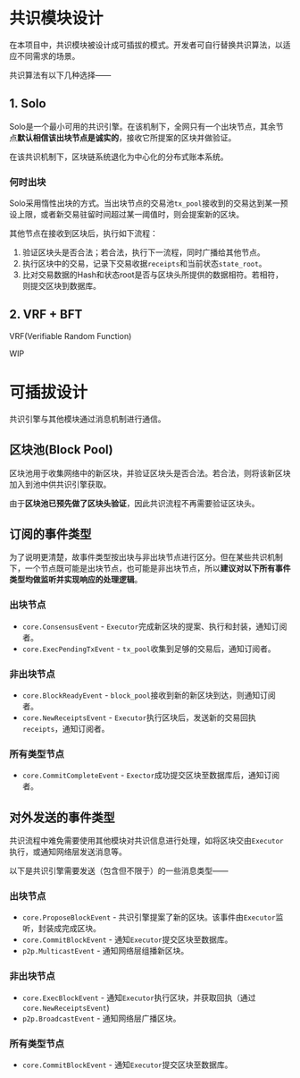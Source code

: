 # 共识模块设计
在本项目中，共识模块被设计成可插拔的模式。开发者可自行替换共识算法，以适应不同需求的场景。

共识算法有以下几种选择——

## 1. Solo
Solo是一个最小可用的共识引擎。在该机制下，全网只有一个出块节点，其余节点**默认相信该出块节点是诚实的**，接收它所提案的区块并做验证。

在该共识机制下，区块链系统退化为中心化的分布式账本系统。

### 何时出块
Solo采用惰性出块的方式。当出块节点的交易池`tx_pool`接收到的交易达到某一预设上限，或者新交易驻留时间超过某一阈值时，则会提案新的区块。

其他节点在接收到区块后，执行如下流程：
1. 验证区块头是否合法；若合法，执行下一流程，同时广播给其他节点。
2. 执行区块中的交易，记录下交易收据`receipts`和当前状态`state_root`。
3. 比对交易数据的Hash和状态root是否与区块头所提供的数据相符。若相符，则提交区块到数据库。

## 2. VRF + BFT
VRF(Verifiable Random Function)

WIP


# 可插拔设计
共识引擎与其他模块通过消息机制进行通信。

## 区块池(Block Pool)
区块池用于收集网络中的新区块，并验证区块头是否合法。若合法，则将该新区块加入到池中供共识引擎获取。

由于**区块池已预先做了区块头验证**，因此共识流程不再需要验证区块头。

## 订阅的事件类型
为了说明更清楚，故事件类型按出块与非出块节点进行区分。但在某些共识机制下，一个节点既可能是出块节点，也可能是非出块节点，所以**建议对以下所有事件类型均做监听并实现响应的处理逻辑**。
### 出块节点
- `core.ConsensusEvent` - `Executor`完成新区块的提案、执行和封装，通知订阅者。
- `core.ExecPendingTxEvent` - `tx_pool`收集到足够的交易后，通知订阅者。

### 非出块节点
- `core.BlockReadyEvent` - `block_pool`接收到新的新区块到达，则通知订阅者。
- `core.NewReceiptsEvent` - `Executor`执行区块后，发送新的交易回执`receipts`，通知订阅者。

### 所有类型节点
- `core.CommitCompleteEvent` - `Exector`成功提交区块至数据库后，通知订阅者。

## 对外发送的事件类型
共识流程中难免需要使用其他模块对共识信息进行处理，如将区块交由`Executor`执行，或通知网络层发送消息等。

以下是共识引擎需要发送（包含但不限于）的一些消息类型——

### 出块节点
- `core.ProposeBlockEvent` - 共识引擎提案了新的区块。该事件由`Executor`监听，封装成完成区块。
- `core.CommitBlockEvent` - 通知`Executor`提交区块至数据库。
- `p2p.MulticastEvent` - 通知网络层组播新区块。

### 非出块节点
- `core.ExecBlockEvent` - 通知`Executor`执行区块，并获取回执（通过`core.NewReceiptsEvent`)
- `p2p.BroadcastEvent` - 通知网络层广播区块。

### 所有类型节点
- `core.CommitBlockEvent` - 通知`Executor`提交区块至数据库。
